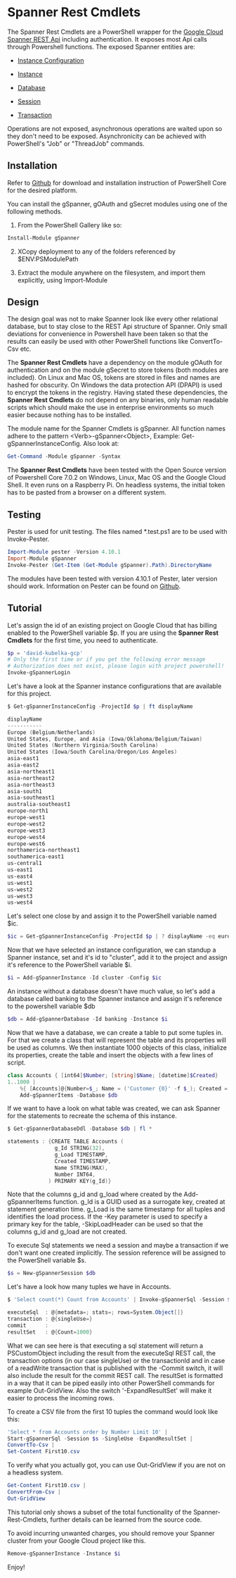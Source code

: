 # Spanner Rest Cmdlets

The Spanner Rest Cmdlets are a PowerShell wrapper for the [Google Cloud Spanner REST Api](https://cloud.google.com/spanner/docs/reference/rest) including authentication. It exposes most Api calls through Powershell functions. The exposed Spanner entities are:

* [Instance Configuration](https://cloud.google.com/spanner/docs/reference/rest/v1/projects.instanceConfigs)

* [Instance](https://cloud.google.com/spanner/docs/reference/rest/v1/projects.instances)

* [Database](https://cloud.google.com/spanner/docs/reference/rest/v1/projects.instances.databases)

* [Session](https://cloud.google.com/spanner/docs/reference/rest/v1/projects.instances.databases.sessions)

* [Transaction](https://cloud.google.com/spanner/docs/reference/rest/v1/Transaction)

Operations are not exposed, asynchronous operations are waited upon so they don't need to be exposed. Asynchronicity can be achieved with PowerShell's "Job" or "ThreadJob" commands.

## Installation

Refer to [Github](https://github.com/PowerShell/Powershell) for download and installation instruction of PowerShell Core for the desired platform.

You can install the gSpanner, gOAuth and gSecret modules using one of the following methods.

1) From the PowerShell Gallery like so:

``` Powershell
Install-Module gSpanner
```

2) XCopy deployment to any of the folders referenced by $ENV:PSModulePath

3) Extract the module anywhere on the filesystem, and import them explicitly, using Import-Module

## Design

The design goal was not to make Spanner look like every other relational database, but to stay close to the REST Api structure of Spanner. Only small deviations for convenience in Powershell have been taken so that the results can easily be used with other PowerShell functions like ConvertTo-Csv etc.

The **Spanner Rest Cmdlets** have a dependency on the module gOAuth for authentication and on the module gSecret to store tokens (both modules are included). On Linux and Mac OS, tokens are stored in files and names are hashed for obscurity. On Windows the data protection API (DPAPI) is used to encrypt the tokens in the registry. Having stated these dependencies, the **Spanner Rest Cmdlets** do not depend on any binaries, only human readable scripts which should make the use in enterprise environments so much easier because nothing has to be installed.

The module name for the Spanner Cmdlets is gSpanner. All function names adhere to the pattern \<Verb\>-gSpanner\<Object\>, Example: Get-gSpannerInstanceConfig. Also look at:

``` Powershell
Get-Command -Module gSpanner -Syntax
```

The **Spanner Rest Cmdlets** have been tested with the Open Source version of Powershell Core 7.0.2 on Windows, Linux, Mac OS and the Google Cloud Shell. It even runs on a Raspberry Pi. On headless systems, the initial token has to be pasted from a browser on a different system.

## Testing

Pester is used for unit testing. The files named *.test.ps1 are to be used with Invoke-Pester.

``` PowerShell
Import-Module pester -Version 4.10.1
Import-Module gSpanner
Invoke-Pester (Get-Item (Get-Module gSpanner).Path).DirectoryName
```

The modules have been tested with version 4.10.1 of Pester, later version should work. Information on Pester can be found on [Github](https://github.com/pester/Pester).

## Tutorial

Let's assign the id of an existing project on Google Cloud that has billing enabled to the PowerShell variable $p. If you are using the **Spanner Rest Cmdlets**  for the first time, you need to authenticate.

``` PowerShell
$p = 'david-kubelka-gcp'
# Only the first time or if you get the following error message
# Authorization does not exist, please login with project powershell!
Invoke-gSpannerLogin
```

Let's have a look at the Spanner instance configurations that are available for this project.

``` PowerShell
$ Get-gSpannerInstanceConfig -ProjectId $p | ft displayName

displayName
-----------
Europe (Belgium/Netherlands)
United States, Europe, and Asia (Iowa/Oklahoma/Belgium/Taiwan)
United States (Northern Virginia/South Carolina)
United States (Iowa/South Carolina/Oregon/Los Angeles)
asia-east1
asia-east2
asia-northeast1
asia-northeast2
asia-northeast3
asia-south1
asia-southeast1
australia-southeast1
europe-north1
europe-west1
europe-west2
europe-west3
europe-west4
europe-west6
northamerica-northeast1
southamerica-east1
us-central1
us-east1
us-east4
us-west1
us-west2
us-west3
us-west4
```

 Let's select one close by and assign it to the PowerShell variable named $ic.

``` PowerShell
$ic = Get-gSpannerInstanceConfig -ProjectId $p | ? displayName -eq europe-west4
```

Now that we have selected an instance configuration, we can standup a Spanner instance, set and it's id to "cluster", add it to the project and assign it's reference to the PowerShell variable $i.

``` PowerShell
$i = Add-gSpannerInstance -Id cluster -Config $ic
```

An instance without a database doesn't have much value, so let's add a database called banking to the Spanner instance and assign it's reference to the powershell variable $db

``` PowerShell
$db = Add-gSpannerDatabase -Id banking -Instance $i
```

Now that we have a database, we can create a table to put some tuples in. For that we
create a class that will represent the table and its properties will be used as columns.
We then instantiate 1000 objects of this class, initialize its properties, create the table
and insert the objects with a few lines of script.

``` PowerShell
class Accounts { [int64]$Number; [string]$Name; [datetime]$Created}
1..1000 |
    %{ [Accounts]@{Number=$_; Name = ('Customer {0}' -f $_); Created = (Get-Date) }} |
    Add-gSpannerItems -Database $db
```

If we want to have a look on what table was created, we can ask Spanner for the statements to recreate the schema of this instance.

``` PowerShell
$ Get-gSpannerDatabaseDdl -Database $db | fl *

statements : {CREATE TABLE Accounts (
               g_Id STRING(32),
               g_Load TIMESTAMP,
               Created TIMESTAMP,
               Name STRING(MAX),
               Number INT64,
             ) PRIMARY KEY(g_Id)}
```

Note that the columns g_id and g_load where created by the Add-gSpannerItems function.
g_Id is a GUID used as a surrogate key, created at statement generation time. g_Load is
the same timestamp for all tuples and identifies the load process. If the -Key parameter is used to specify a primary key for the table, -SkipLoadHeader can be used so that the columns g_id and g_load are not created.

To execute Sql statements we need a session and maybe a transaction if we don't want
one created implicitly. The session reference will be assigned to the PowerShell variable $s.

``` PowerShell
$s = New-gSpannerSession $db
```

Let's have a look how many tuples we have in Accounts.

``` PowerShell
$ 'Select count(*) Count from Accounts' | Invoke-gSpannerSql -Session $s -SingleUse | fl *

executeSql  : @{metadata=; stats=; rows=System.Object[]}
transaction : @{singleUse=}
commit      :
resultSet   : @{Count=1000}
```

What we can see here is that executing a sql statement will return a PSCustomObject including the result
from the executeSql REST call, the transaction options (in our case singleUse) or the transactionId and in case of
a readWrite transaction that is published with the -Commit switch, it will also include the result for the commit REST call.
The resultSet is formatted in a way that it can be piped easily into other PowerShell commands for example Out-GridView. Also the switch '-ExpandResultSet' will make it easier to process the incoming rows.

To create a CSV file from the first 10 tuples the command would look like this:

``` PowerShell
'Select * from Accounts order by Number Limit 10' |
Start-gSpannerSql -Session $s -SingleUse -ExpandResultSet |
ConvertTo-Csv |
Set-Content First10.csv
```

To verify what you actually got, you can use Out-GridView if you are not on a headless system.

``` PowerShell
Get-Content First10.csv |
ConvertFrom-Csv |
Out-GridView
```

This tutorial only shows a subset of the total functionality of the Spanner-Rest-Cmdlets, further details can be learned from the source code.

To avoid incurring unwanted charges, you should remove your Spanner cluster from your Google Cloud project like this.

``` PowerShell
Remove-gSpannerInstance -Instance $i
```

Enjoy!
